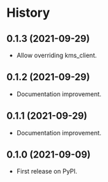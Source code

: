 # History

## 0.1.3 (2021-09-29)

* Allow overriding kms_client.

## 0.1.2 (2021-09-29)

* Documentation improvement.

## 0.1.1 (2021-09-29)

* Documentation improvement.

## 0.1.0 (2021-09-09)

* First release on PyPI.
